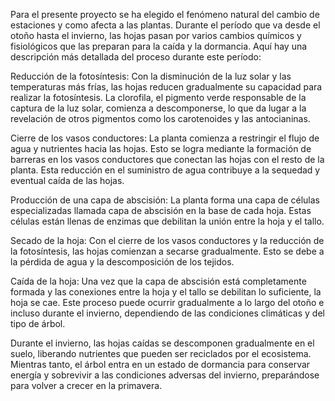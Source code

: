 Para el presente proyecto se ha elegido el fenómeno natural del cambio de estaciones y como afecta a las plantas. Durante el período que va desde el otoño hasta el invierno, las hojas pasan por varios cambios químicos y fisiológicos que las preparan para la caída y la dormancia. Aquí hay una descripción más detallada del proceso durante este período:

Reducción de la fotosíntesis: Con la disminución de la luz solar y las temperaturas más frías, las hojas reducen gradualmente su capacidad para realizar la fotosíntesis. La clorofila, el pigmento verde responsable de la captura de la luz solar, comienza a descomponerse, lo que da lugar a la revelación de otros pigmentos como los carotenoides y las antocianinas.

Cierre de los vasos conductores: La planta comienza a restringir el flujo de agua y nutrientes hacia las hojas. Esto se logra mediante la formación de barreras en los vasos conductores que conectan las hojas con el resto de la planta. Esta reducción en el suministro de agua contribuye a la sequedad y eventual caída de las hojas.

Producción de una capa de abscisión: La planta forma una capa de células especializadas llamada capa de abscisión en la base de cada hoja. Estas células están llenas de enzimas que debilitan la unión entre la hoja y el tallo.

Secado de la hoja: Con el cierre de los vasos conductores y la reducción de la fotosíntesis, las hojas comienzan a secarse gradualmente. Esto se debe a la pérdida de agua y la descomposición de los tejidos.

Caída de la hoja: Una vez que la capa de abscisión está completamente formada y las conexiones entre la hoja y el tallo se debilitan lo suficiente, la hoja se cae. Este proceso puede ocurrir gradualmente a lo largo del otoño e incluso durante el invierno, dependiendo de las condiciones climáticas y del tipo de árbol.

Durante el invierno, las hojas caídas se descomponen gradualmente en el suelo, liberando nutrientes que pueden ser reciclados por el ecosistema. Mientras tanto, el árbol entra en un estado de dormancia para conservar energía y sobrevivir a las condiciones adversas del invierno, preparándose para volver a crecer en la primavera.
